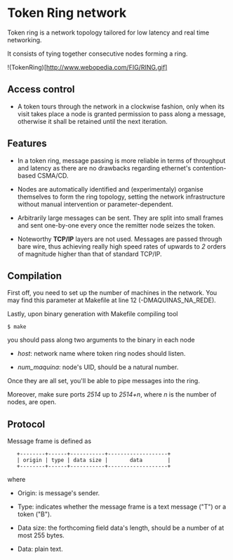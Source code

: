 # Token Ring network

Token ring is a network topology tailored for low latency and real time networking.

It consists of tying together consecutive nodes forming a ring.

!(TokenRing)[http://www.webopedia.com/FIG/RING.gif]

## Access control

* A token tours through the network in a clockwise fashion, only when its visit
takes place a node is granted permission to pass along a message, otherwise
it shall be retained until the next iteration.

## Features

* In a token ring, message passing is more reliable in terms of throughput and
latency as there are no drawbacks regarding ethernet's contention-based CSMA/CD.

* Nodes are automatically identified and (experimentaly) organise themselves to
form the ring topology, setting the network infrastructure without manual
intervention or parameter-dependent.

* Arbitrarily large messages can be sent. They are split into small frames
and sent one-by-one every once the remitter node seizes the token.

* Noteworthy **TCP/IP** layers are not used. Messages are passed through
bare wire, thus achieving really high speed rates of upwards to _2_ orders
of magnitude higher than that of standard TCP/IP.

## Compilation

First off, you need to set up the number of machines in the network. You may
find this parameter at Makefile at line 12 (-DMAQUINAS\_NA\_REDE).

Lastly, upon binary generation with Makefile compiling tool

```
$ make
```

you should pass along two arguments to the binary in each node

* *host*: network name where token ring nodes should listen.

* *num\_maquina*: node's UID, should be a natural number.

Once they are all set, you'll be able to pipe messages into the ring.

Moreover, make sure ports _2514_ up to _2514+n_, where _n_ is the number of
nodes, are open.

## Protocol

Message frame is defined as

```
   +--------+------+-----------+-------------------+
   | origin | type | data size |       data        |
   +--------+------+-----------+-------------------+
```

where

* Origin: is message's sender.

* Type: indicates whether the message frame is a text message ("T") or a token ("B").

* Data size: the forthcoming field data's length, should be a number of at most 255 bytes.

* Data: plain text.

